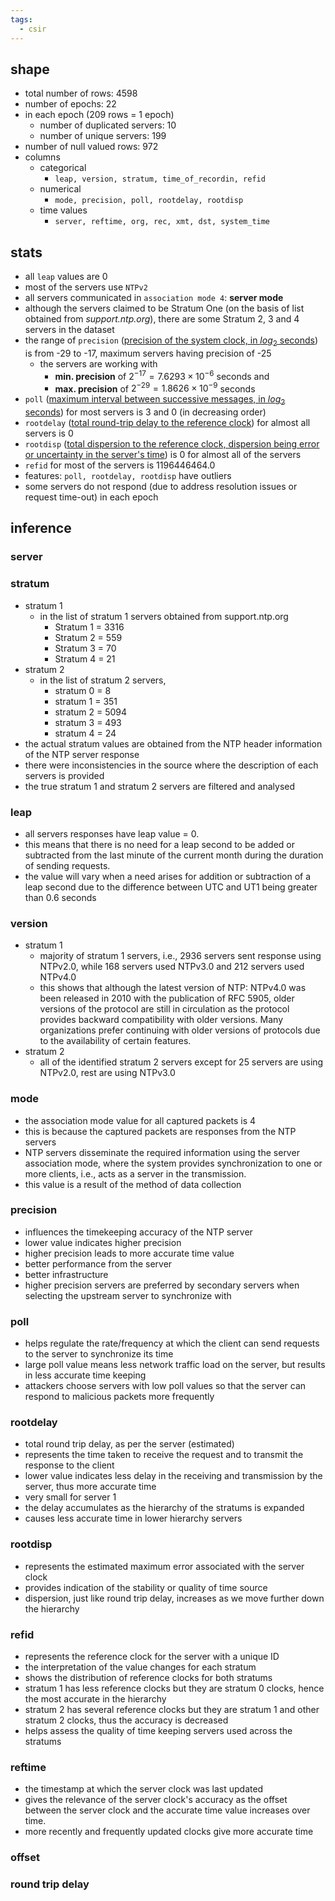 ```yaml
---
tags:
  - csir
---
```

## shape
- total number of rows: 4598 
- number of epochs: 22 
- in each epoch (209 rows = 1 epoch) 
	- number of duplicated servers: 10 
	- number of unique servers: 199 
- number of null valued rows: 972
- columns
	- categorical
		- `leap, version, stratum, time_of_recordin, refid`
	- numerical
		- `mode, precision, poll, rootdelay, rootdisp`
	- time values
		- `server, reftime, org, rec, xmt, dst, system_time`

## stats
- all `leap` values are 0
- most of the servers use `NTPv2`
- all servers communicated in `association mode 4`: **server mode**
- although the servers claimed to be Stratum One (on the basis of list obtained from *support.ntp.org*), there are some Stratum 2, 3 and 4 servers in the dataset
- the range of `precision` (<u>precision of the system clock, in $log_2$ seconds</u>) is from -29 to -17, maximum servers having precision of -25
    - the servers are working with 
      - **min. precision** of $2^{-17} = 7.6293 \times 10^{-6}$ seconds and 
      - **max. precision** of $2^{-29} = 1.8626 \times 10^{-9}$ seconds
- `poll` (<u>maximum interval between successive messages, in $log_2$ seconds</u>) for most servers is 3 and 0 (in decreasing order)
- `rootdelay` (<u>total round-trip delay to the reference clock</u>) for almost all servers is 0
- `rootdisp` (<u>total dispersion to the reference clock, dispersion being error or uncertainty in the server's time</u>) is 0 for almost all of the servers
- `refid` for most of the servers is $1196446464.0$
- features: `poll, rootdelay, rootdisp` have outliers
- some servers do not respond (due to address resolution issues or request time-out) in each epoch

## inference
### server

### stratum
- stratum 1
	- in the list of stratum 1 servers obtained from support.ntp.org
		- Stratum 1 = 3316 
		- Stratum 2 = 559 
		- Stratum 3 = 70 
		- Stratum 4 = 21
- stratum 2
	- in the list of stratum 2 servers,
		- stratum 0 = 8
		- stratum 1 = 351
		- stratum 2 = 5094
		- stratum 3 = 493
		- stratum 4 = 24
- the actual stratum values are obtained from the NTP header information of the NTP server response
- there were inconsistencies in the source where the description of each servers is provided
- the true stratum 1 and stratum 2 servers are filtered and analysed

### leap
- all servers responses have leap value = 0. 
- this means that there is no need for a leap second to be added or subtracted from the last minute of the current month during the duration of sending requests.
- the value will vary when a need arises for addition or subtraction of a leap second due to the difference between UTC and UT1 being greater than 0.6 seconds

### version
- stratum 1
	- majority of stratum 1 servers, i.e., 2936 servers sent response using NTPv2.0, while 168 servers used NTPv3.0 and 212 servers used NTPv4.0
	- this shows that although the latest version of NTP: NTPv4.0 was been released in 2010 with the publication of RFC 5905, older versions of the protocol are still in circulation as the protocol provides backward compatibility with older versions. Many organizations prefer continuing with older versions of protocols due to the availability of certain features. 
- stratum 2
	- all of the identified stratum 2 servers except for 25 servers are using NTPv2.0, rest are using NTPv3.0

### mode
- the association mode value for all captured packets is 4
- this is because the captured packets are responses from the NTP servers
- NTP servers disseminate the required information using the server association mode, where the system provides synchronization to one or more clients, i.e., acts as a server in the transmission.
- this value is a result of the method of data collection

### precision
- influences the timekeeping accuracy of the NTP server
- lower value indicates higher precision
- higher precision leads to more accurate time value 
- better performance from the server
- better infrastructure
- higher precision servers are preferred by secondary servers when selecting the upstream server to synchronize with

### poll
- helps regulate the rate/frequency at which the client can send requests to the server to synchronize its time
- large poll value means less network traffic load on the server, but results in less accurate time keeping
- attackers choose servers with low poll values so that the server can respond to malicious packets more frequently

### rootdelay
- total round trip delay, as per the server (estimated)
- represents the time taken to receive the request and to transmit the response to the client
- lower value indicates less delay in the receiving and transmission by the server, thus more accurate time 
- very small for server 1
- the delay accumulates as the hierarchy of the stratums is expanded
- causes less accurate time in lower hierarchy servers

### rootdisp
- represents the estimated maximum error associated with the server clock
- provides indication of the stability or quality of time source
- dispersion, just like round trip delay, increases as we move further down the hierarchy

### refid
- represents the reference clock for the server with a unique ID
- the interpretation of the value changes for each stratum
- shows the distribution of reference clocks for both stratums
- stratum 1 has less reference clocks but they are stratum 0 clocks, hence the most accurate in the hierarchy
- stratum 2 has several reference clocks but they are stratum 1 and other stratum 2 clocks, thus the accuracy is decreased
- helps assess the quality of time keeping servers used across the stratums

### reftime
- the timestamp at which the server clock was last updated
- gives the relevance of the server clock's accuracy as the offset between the server clock and the accurate time value increases over time.
- more recently and frequently updated clocks give more accurate time

### offset


### round trip delay
